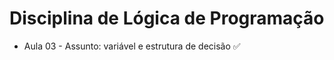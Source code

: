 # Disciplina de Lógica de Programação
<ul>
  <li>
     <p> Aula 03 - Assunto: variável e estrutura de decisão &#9989; </p>
  </li>
</ul>
